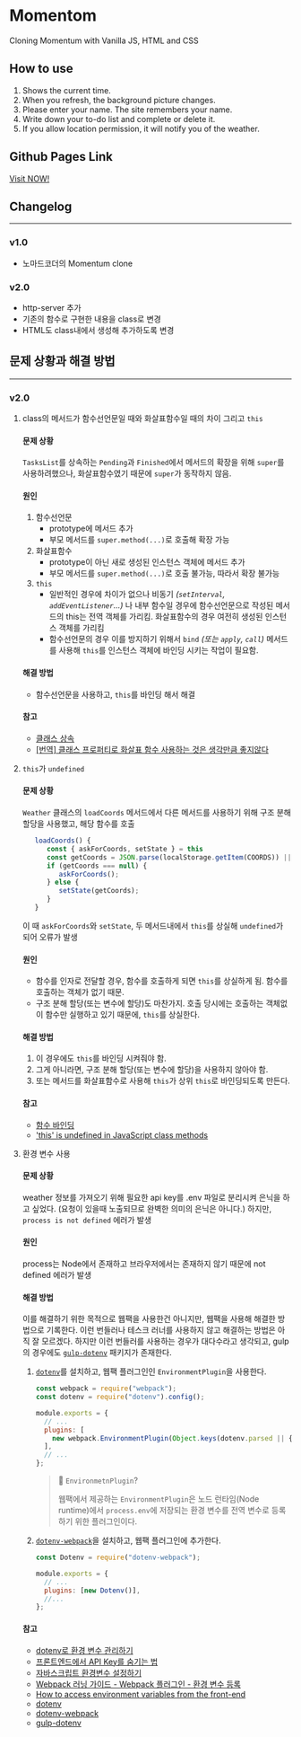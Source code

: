 # Momentom

Cloning Momentum with Vanilla JS, HTML and CSS

## How to use

1. Shows the current time.
2. When you refresh, the background picture changes.
3. Please enter your name. The site remembers your name.
4. Write down your to-do list and complete or delete it.
5. If you allow location permission, it will notify you of the weather.

## Github Pages Link

[Visit NOW!](https://nabeomki.github.io/momentom/)

## Changelog

---

### v1.0

- 노마드코더의 Momentum clone

### v2.0

- http-server 추가
- 기존의 함수로 구현한 내용을 class로 변경
- HTML도 class내에서 생성해 추가하도록 변경

## 문제 상황과 해결 방법

---

### v2.0

1. class의 메서드가 함수선언문일 때와 화살표함수일 때의 차이 그리고 `this`

   #### 문제 상황

   `TasksList`를 상속하는 `Pending`과 `Finished`에서 메서드의 확장을 위해 `super`를 사용하려했으나, 화살표함수였기 때문에 `super`가 동작하지 않음.

   #### 원인

   1. 함수선언문
      - prototype에 메서드 추가
      - 부모 메서드를 `super.method(...)`로 호출해 확장 가능
   2. 화살표함수
      - prototype이 아닌 새로 생성된 인스턴스 객체에 메서드 추가
      - 부모 메서드를 `super.method(...)`로 호출 불가능, 따라서 확장 불가능
   3. `this`
      - 일반적인 경우에 차이가 없으나 비동기 _(`setInterval`, `addEventListener`...)_ 나 내부 함수일 경우에 함수선언문으로 작성된 메서드의 this는 전역 객체를 가리킴. 화살표함수의 경우 여전히 생성된 인스턴스 객체를 가리킴
      - 함수선언문의 경우 이를 방지하기 위해서 `bind` _(또는 `apply`, `call`)_ 메서드를 사용해 `this`를 인스턴스 객체에 바인딩 시키는 작업이 필요함.

   #### 해결 방법

   - 함수선언문을 사용하고, `this`를 바인딩 해서 해결

   #### 참고

   - [클래스 상속](https://ko.javascript.info/class-inheritance)
   - [[번역] 클래스 프로퍼티로 화살표 함수 사용하는 것은 생각만큼 좋지않다](https://hoilzz.github.io/javascript/arrow-functions-in-class-properties/)

2. `this`가 `undefined`

   #### 문제 상황

   `Weather` 클래스의 `loadCoords` 메서드에서 다른 메서드를 사용하기 위해 구조 분해 할당을 사용했고, 해당 함수를 호출

   ```js
      loadCoords() {
         const { askForCoords, setState } = this
         const getCoords = JSON.parse(localStorage.getItem(COORDS)) || null;
         if (getCoords === null) {
            askForCoords();
         } else {
            setState(getCoords);
         }
      }
   ```

   이 때 `askForCoords`와 `setState`, 두 메서드내에서 `this`를 상실해 `undefined`가 되어 오류가 발생

   #### 원인

   - 함수를 인자로 전달할 경우, 함수를 호출하게 되면 `this`를 상실하게 됨. 함수를 호출하는 객체가 없기 때문.
   - 구조 분해 할당(또는 변수에 할당)도 마찬가지. 호출 당시에는 호출하는 객체없이 함수만 실행하고 있기 때문에, `this`를 상실한다.

   #### 해결 방법

   1. 이 경우에도 `this`를 바인딩 시켜줘야 함.
   2. 그게 아니라면, 구조 분해 할당(또는 변수에 할당)을 사용하지 않아야 함.
   3. 또는 메서드를 화살표함수로 사용해 `this`가 상위 `this`로 바인딩되도록 만든다.

   #### 참고

   - [함수 바인딩](https://ko.javascript.info/bind)
   - ['this' is undefined in JavaScript class methods](https://stackoverflow.com/questions/4011793/this-is-undefined-in-javascript-class-methods)

3. 환경 변수 사용

   #### 문제 상황

   weather 정보를 가져오기 위해 필요한 api key를 .env 파일로 분리시켜 은닉을 하고 싶었다. (요청이 있을때 노출되므로 완벽한 의미의 은닉은 아니다.) 하지만, `process is not defined` 에러가 발생

   #### 원인

   process는 Node에서 존재하고 브라우저에서는 존재하지 않기 때문에 not defined 에러가 발생

   #### 해결 방법

   이를 해결하기 위한 목적으로 웹팩을 사용한건 아니지만, 웹팩을 사용해 해결한 방법으로 기록한다. 이런 번들러나 테스크 러너를 사용하지 않고 해결하는 방법은 아직 잘 모르겠다. 하지만 이런 번들러를 사용하는 경우가 대다수라고 생각되고, gulp의 경우에도 [`gulp-dotenv`](https://www.npmjs.com/package/gulp-dotenv) 패키지가 존재한다.

   1. [`dotenv`](https://www.npmjs.com/package/dotenv)를 설치하고, 웹팩 플러그인인 `EnvironmentPlugin`을 사용한다.

      ```js
      const webpack = require("webpack");
      const dotenv = require("dotenv").config();

      module.exports = {
        // ...
        plugins: [
          new webpack.EnvironmentPlugin(Object.keys(dotenv.parsed || {})),
        ],
        // ...
      };
      ```

      > 🧐 `EnvironmetnPlugin`?
      >
      > 웹팩에서 제공하는 `EnvironmentPlugin`은 노드 런타임(Node runtime)에서 `process.env`에 저장되는 환경 변수를 전역 변수로 등록하기 위한 플러그인이다.

   2. [`dotenv-webpack`](https://www.npmjs.com/package/dotenv-webpack)을 설치하고, 웹팩 플러그인에 추가한다.

      ```js
      const Dotenv = require("dotenv-webpack");

      module.exports = {
        // ...
        plugins: [new Dotenv()],
        //...
      };
      ```

   #### 참고

   - [dotenv로 환경 변수 관리하기](https://www.daleseo.com/js-dotenv/)
   - [프론트엔드에서 API Key를 숨기는 법](https://velog.io/@0307kwon/%ED%94%84%EB%A1%A0%ED%8A%B8%EC%97%94%EB%93%9C%EC%97%90%EC%84%9C-API-Key%EB%A5%BC-%EC%88%A8%EA%B8%B0%EB%8A%94-%EB%B2%95)
   - [자바스크립트 환경변수 설정하기](https://hjuu.tistory.com/24)
   - [Webpack 러닝 가이드 - Webpack 플러그인 - 환경 변수 등록](https://yamoo9.gitbook.io/webpack/webpack/webpack-plugins/manage-env-variables)
   - [How to access environment variables from the front-end](https://stackoverflow.com/questions/57663555/how-to-access-environment-variables-from-the-front-end)
   - [dotenv](https://www.npmjs.com/package/dotenv)
   - [dotenv-webpack](https://www.npmjs.com/package/dotenv-webpack)
   - [gulp-dotenv](https://www.npmjs.com/package/gulp-dotenv)

